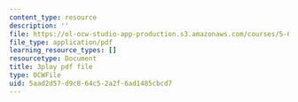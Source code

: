 ```yaml
---
content_type: resource
description: ''
file: https://ol-ocw-studio-app-production.s3.amazonaws.com/courses/5-61-physical-chemistry-fall-2017/5aad2d57d9c864c52a2f6ad1485cbcd7_IZ405_YLKJQ.pdf
file_type: application/pdf
learning_resource_types: []
resourcetype: Document
title: 3play pdf file
type: OCWFile
uid: 5aad2d57-d9c8-64c5-2a2f-6ad1485cbcd7
---
```

